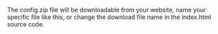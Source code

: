 The config.zip file will be downloadable from your website,
name your specific file like this, or change the download file name
in the index.html source code.